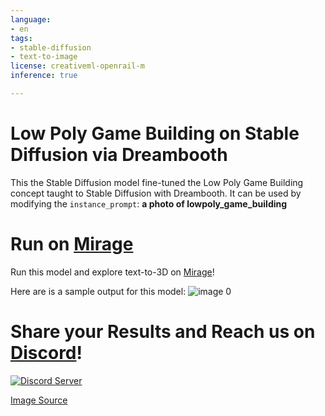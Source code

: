 ```yaml
---
language:
- en
tags:
- stable-diffusion
- text-to-image
license: creativeml-openrail-m
inference: true

---
```

# Low Poly Game Building on Stable Diffusion via Dreambooth

This the Stable Diffusion model fine-tuned the Low Poly Game Building concept taught to Stable Diffusion with Dreambooth.
It can be used by modifying the `instance_prompt`: **a photo of lowpoly_game_building**

# Run on [Mirage](https://app.mirageml.com)
Run this model and explore text-to-3D on [Mirage](https://app.mirageml.com)!

Here are is a sample output for this model:
![image 0](https://huggingface.co/MirageML/lowpoly-game-building/resolve/main/output.png)

# Share your Results and Reach us on [Discord](https://discord.gg/9B2Pu2bEvj)!

[![Discord Server](https://discord.com/api/guilds/1022387303022338058/widget.png?style=banner2)](https://discord.gg/9B2Pu2bEvj)

[Image Source](https://www.behance.net/guutv)